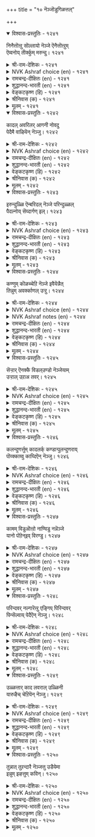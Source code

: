 +++
title = "१० नॆञ्जॊडुगिळत्तल्"

+++


<details open><summary>विश्वास-प्रस्तुतिः - १२४१</summary>

निनैत्तॊऩ्ऱु सॊल्लायो नॆञ्जे ऎनैत्तॊऩ्ऱुम्  
ऎव्वनोय् तीर्क्कुम् मरुन्दु।      १२४१
</details>

<details><summary>श्री-राम-देशिकः - १२४१</summary>

दुःखरूपामयं हन्तुमेकं भेषजमस्ति चेत् ।  
हे चित्त ! सम्यगालेच्य न ब्रूयाः किन्तु तत्तु मे ॥ १२४१॥
</details>

<details><summary>NVK Ashraf choice (en) - १२४१</summary>

१२४१
My heart, can't you suggest any remedy at all
For this incurable sickness?
(P.S. Sundaram)
</details>

<details><summary>रामचन्द्र-दीक्षितः (en) - १२४१</summary>

1241 niṉaittuoṉṟu collāyō neñcē eṉaittoṉṟum  
evvanōy tīrkkum maruntu.

1241\. O heart! can you not cast about and find a remedy for my lovesickness which causes me such sorrow?  
</details>

<details><summary>शुद्धानन्द-भारती (en) - १२४१</summary>

1\. நினைத்தொன்று சொல்லாயோ நெஞ்சே எனைத்தொன்றும்  
எவ்வநோய் தீர்க்கும் மருந்து.  
Think of, O heart, some remedy  
To cure this chronic malady.        1241  
</details>

<details><summary>वेङ्कटकृष्ण (हि) - १२४१</summary>

1241
रोग-शमन हित रे हृदय, जो यह हुआ असाध्य ।  
क्या न कहोगे सोच कर, कोई औषध साध्य ॥
</details>

<details><summary>श्रीनिवास (क) - १२४१</summary>

1241. ओ मनस्से, ई सहिसलारद विरह यातनॆयन्नु परिहरिसुव मद्दॊन्दन्नु नीनु आलोचिसि हेळलारॆया?

</details>

<details><summary>मूलम् - १२४१</summary>

निऩैत्तॊऩ्ऱु सॊल्लायो नॆञ्जे ऎऩैत्तॊऩ्ऱुम्
ऎव्वनोय् तीर्क्कुम् मरुन्दु। १२४१
</details>

<details open><summary>विश्वास-प्रस्तुतिः - १२४२</summary>

कादल् अवरिलर् आगनी नोवदु  
पेदैमै वाऴियॆन् नॆञ्जु।       १२४२
</details>

<details><summary>श्री-राम-देशिकः - १२४२</summary>

कामुके मयि चाप्रीते हे चित्त ! त्वं परं कुतः ? ।  
स्मृत्वा तं दुःखमाप्नोषि भ्रान्तस्त्वं विजयी भवा ॥ १२४२॥
</details>

<details><summary>NVK Ashraf choice (en) - १२४२</summary>

१२४२
O my heart! How foolish you are to grieve for him
Who has no love for me!
(K. Krishnaswamy & Vijaya Ramkumar), (P.S. Sundaram)
</details>

<details><summary>रामचन्द्र-दीक्षितः (en) - १२४२</summary>

1242 kātal avarilar ākanī nōvatu  
pētamai vāḻieṉ neñcu.

1242\. ‘Blessed may you be O heart! how foolish of you to bemoan separation when he has no love for you!’  
</details>

<details><summary>शुद्धानन्द-भारती (en) - १२४२</summary>

2\. காதல் அவரில ராகநீ நோவது  
பேதைமை வாழிஎன் நெஞ்சு.  
Bless O mind! you pine in vain  
For me he has no love serene.        1242  
</details>

<details><summary>वेङ्कटकृष्ण (हि) - १२४२</summary>

1242
हृदय ! जिओ तुम, नाथ तो, करते हैं नहिं प्यार ।  
पर तुम होते हो व्यथित, यह मूढ़ता अपार ॥
</details>

<details><summary>श्रीनिवास (क) - १२४२</summary>

1242. ओ नन्न मनस्से नीनु बाळु! अवरु प्रीतितिल्लदवरागिरुवाग नीनु मात्र अवरिगागि व्यथॆ पडुत्तिरुवुदु
निन्न मूर्खतनवल्लवॆ!

</details>

<details><summary>मूलम् - १२४२</summary>

कादल् अवरिलर् आगनी नोवदु
पेदैमै वाऴियॆऩ् नॆञ्जु। १२४२
</details>

<details open><summary>विश्वास-प्रस्तुतिः - १२४३</summary>

इरुन्दुळ्ळि ऎन्बरिदल् नॆञ्जे परिन्दुळ्ळल्  
पैदल्नोय् सॆय्दार्गण् इल्।       १२४३
</details>

<details><summary>श्री-राम-देशिकः - १२४३</summary>

हे चित्त ! मय्युषित्वा त्वं स्मृत्वा तं खिद्यसे कुतः ।  
खेदप्रदः प्रियो मां तु स्मृत्वा नायाति चान्तिकम् ॥ १२४३॥
</details>

<details><summary>NVK Ashraf choice (en) - १२४३</summary>

१२४३
O heart, what use to stay here and pine
When he who caused this sickness is heartless?
(P.S. Sundaram)
</details>

<details><summary>रामचन्द्र-दीक्षितः (en) - १२४३</summary>

1243 iruntuḷḷi eṉparital neñcē parintuḷḷal  
paitalnōy ceytārkaṇ il.

1243\. ‘O heart! Why stay in vain here and feel wretched? There is no sympathy in the heart of him who has caused you this wasting disease.’  
</details>

<details><summary>शुद्धानन्द-भारती (en) - १२४३</summary>

3\. இருந்துள்ளி என்பரிதல் நெஞ்சே பரிந்துள்ளல்  
பைதல்நோய் செய்தார்கண் இல்.  
O mind, why pine and sit moody?  
Who made you so pale lacks pity.        1243  
</details>

<details><summary>वेङ्कटकृष्ण (हि) - १२४३</summary>

1243
रे दिल ! बैठे स्मरण कर, क्यों हो दुख में चूर ।  
दुःख-रोग के जनक से, स्नेह-स्मरण है दूर ॥
</details>

<details><summary>श्रीनिवास (क) - १२४३</summary>

1243. ओ मनस्से, नन्नॊडनिद्दु नीनु अवरन्नु नॆनॆदु दुःखिसुवुदेकॆ ई दारुणवाद यातनॆयन्नुण्टु
माडिद अवरल्लि (स्वल्प मात्रवू) प्रेम स्मरणॆ इल्लवल्ल!

</details>

<details><summary>मूलम् - १२४३</summary>

इरुन्दुळ्ळि ऎऩ्परिदल् नॆञ्जे परिन्दुळ्ळल्
पैदल्नोय् सॆय्दार्गण् इल्। १२४३
</details>

<details open><summary>विश्वास-प्रस्तुतिः - १२४४</summary>

कण्णुम् कॊळच्चेऱि नॆञ्जे इवैयॆन्नैत्  
तिन्नुम् अवर्क्काणल् उऱ्ऱु।       १२४४
</details>

<details><summary>श्री-राम-देशिकः - १२४४</summary>

हे मानस ! प्रियं ???? ष्टुं मन्नेत्रे ।  
इमे नेत्रे त्वया साकं नीत्वा गच्छ तदन्तिकम् ॥ १२४४॥
</details>

<details><summary>NVK Ashraf choice (en) - १२४४</summary>

१२४४
Rid me of these eyes, O my heart! For they,
Longing to see him, wear my life away.
(G.U. Pope)
</details>

<details><summary>NVK Ashraf notes (en) - १२४४</summary>

१२४४. Compare with ११७०. "If eyes could also reach him like the heart, they won’t be swimming in a flood of tears" - (N.V.K. Ashraf)
</details>

<details><summary>रामचन्द्र-दीक्षितः (en) - १२४४</summary>

1244 kaṇṇum koḷaccēṟi neñcē ivaiyeṉṉait  
tiṉṉum avarkāṇal uṟṟu.

1244\. ‘O my heart! if you go to him, take my eyes also with you. They eat into my being in their craving to see him.’  
</details>

<details><summary>शुद्धानन्द-भारती (en) - १२४४</summary>

4\. கண்ணும் கொளச்சேறி நெஞ்சே இவையென்னைத்  
தின்னும் அவர்காண லுற்று.  
Take these eyes and meet him, O heart  
Or their hunger will eat me out.        1244  
</details>

<details><summary>वेङ्कटकृष्ण (हि) - १२४४</summary>

1244
नेत्रों को भी ले चलो, अरे हृदय, यह जान ।  
उनके दर्शन के लिये, खाते मेरी जान ॥
</details>

<details><summary>श्रीनिवास (क) - १२४४</summary>

1244. ओ मनस्से! नीनु अवर बळि सारुवाग नन्न कण्णुगळन्नू करॆदुकॊण्डु होगु! अवरन्नु काणबेकॆम्ब तवकदिन्द
इवु नन्नन्नु हिडिदु तिन्नुत्तिवॆ.

</details>

<details><summary>मूलम् - १२४४</summary>

कण्णुम् कॊळच्चेऱि नॆञ्जे इवैयॆऩ्ऩैत्
तिऩ्ऩुम् अवर्क्काणल् उऱ्ऱु। १२४४
</details>

<details open><summary>विश्वास-प्रस्तुतिः - १२४५</summary>

सॆऱ्ऱार् ऎनक्कै विडल्उण्डो नॆञ्जेयाम्  
उऱ्ऱाल् उऱाअ तवर्।      १२४५
</details>

<details><summary>श्री-राम-देशिकः - १२४५</summary>

कामुको वाञ्छितोऽस्माभिः, अस्मान्नासौ वृणेतु वा ।  
हे चित्त ! कथमस्माभिरयं त्यक्तुं हि शक्यते ॥ १२४५॥
</details>

<details><summary>NVK Ashraf choice (en) - १२४५</summary>

१२४५
O heart, can I call him a foe and dump him
Who longs not for me though I long for him? *
(G.U. Pope)
</details>

<details><summary>रामचन्द्र-दीक्षितः (en) - १२४५</summary>

1245 ceṟṟār eṉakkai viṭaluṇṭō neñcēyām  
uṟṟāl uṟāa tavar.

1245\. ‘O heart! can I really forsake him as cruel though he has used me cruelly when I clung to him.’  
</details>

<details><summary>शुद्धानन्द-भारती (en) - १२४५</summary>

5\. செற்றா ரெனக்கை விடல்உண்டோ நெஞ்சேயாம்  
உற்றால் உறாஅ தவர்.  
He spurns our love and yet, O mind,  
Can we desert him as unkind?        1245  
</details>

<details><summary>वेङ्कटकृष्ण (हि) - १२४५</summary>

1245
यद्यपि हम अनुरक्त हैं, वे हैं नहिं अनुरक्त ।  
रे दिल, यों निर्मम समझ, हो सकते क्या त्यक्त ॥
</details>

<details><summary>श्रीनिवास (क) - १२४५</summary>

1245. ओ मनस्से! नावु प्रीति तोरिदरू, नम्मन्नु प्रीतिसद अवरु निर्दयरॆन्दु अवरन्नु कैबिडलु साध्यवॆ?

</details>

<details><summary>मूलम् - १२४५</summary>

सॆऱ्ऱार् ऎऩक्कै विडल्उण्डो नॆञ्जेयाम्
उऱ्ऱाल् उऱाअ तवर्। १२४५
</details>

<details open><summary>विश्वास-प्रस्तुतिः - १२४६</summary>

कलन्दुणर्त्तुम् कादलर्क् कण्डाऱ्पुलन्दुणराय्  
पॊय्क्काय्वु काय्दिऎन् नॆञ्जु।       १२४६
</details>

<details><summary>श्री-राम-देशिकः - १२४६</summary>

त्वत्प्रियस्त्वां वियुज्याथ मिलेद्यदि तदा पुनः ।  
रतिं न कुरुषे धैर्यात् पश्चात्कुप्यसि हे मनः ! ॥ १२४६॥
</details>

<details><summary>NVK Ashraf choice (en) - १२४६</summary>

१२४६
My heart that pretends to be angry will at once
Yield and jell seeing my lover.
(N.V.K. Ashraf)
</details>

<details><summary>रामचन्द्र-दीक्षितः (en) - १२४६</summary>

1246 kalantuṇarntum kātalark kaṇṭāl pulantuṇarāy  
poykkāyvu kāytieṉ neñcu.

1246\. ‘O my heart I could you ever bear even a mock quarrel with your lover to sweeten his company Then why call him cruel now for your own fault?’  
</details>

<details><summary>शुद्धानन्द-भारती (en) - १२४६</summary>

6\. கலந்துணர்ந்தும் காதலர்க் கண்டால் புலந்துணராய்  
பொய்க்காய்வு காய்திஎன் நெஞ்சு.  
Wrath is false, O heart, face-to face.  
Sans huff, you rush to his sweet embrace.        1246  
</details>

<details><summary>वेङ्कटकृष्ण (हि) - १२४६</summary>

1246
जब प्रिय देते मिलन सुख, गया नहीं तू रूठ ।  
दिल, तू जो अब क्रुद्ध है, वह है केवल झूठ ॥
</details>

<details><summary>श्रीनिवास (क) - १२४६</summary>

1246. ओ मनस्सॆ! हिन्दॆ नीनु कामातुरतॆयिन्द कूडि रमिसलु बन्द इनियनन्नु कण्डागलॆल्ल हुसि मुनिसिनिन्द
दूर सरियुत्तद्दॆ! ईग आगलिकॆयल्लू अदे हुसि मुनिसन्नु प्रकटिसुत्तिरुवॆयल्ल!

</details>

<details><summary>मूलम् - १२४६</summary>

कलन्दुणर्त्तुम् कादलर्क् कण्डाऱ् पुलन्दुणराय्
पॊय्क्काय्वु काय्दिऎऩ् नॆञ्जु। १२४६
</details>

<details open><summary>विश्वास-प्रस्तुतिः - १२४७</summary>

कामम् विडुऒऩ्ऱो नाण्विडु नन्नॆञ्जे  
यानो पॊऱेन्इव् विरण्डु।       १२४७
</details>

<details><summary>श्री-राम-देशिकः - १२४७</summary>

सच्चित्त ! त्यज कामं वा लज्जां वा त्वं परित्यज ।  
तदेतदुभयं सोढुमेकदा नैव शक्नुयाम् ॥ १२४७॥
</details>

<details><summary>NVK Ashraf choice (en) - १२४७</summary>

१२४७
O my good heart! Either shed shame or shed love
For I cannot bear both. *
(K. Kannan)
</details>

<details><summary>रामचन्द्र-दीक्षितः (en) - १२४७</summary>

1247 kāmam viṭuoṉṟō nāṇviṭu naṉṉeñcē  
yāṉō poṟēṉiv viraṇṭu.

1247\. My good heart I cast off one of the two - love or bashfulness. I cannot bear the insupportable weight of them both.  
</details>

<details><summary>शुद्धानन्द-भारती (en) - १२४७</summary>

7\. காமம் விடுஒன்றோ நாண்விடு நன்னெஞ்சே  
யானோ பொறேன்இவ் விரண்டு.  
Off with love O mind, or shame  
I cannot endure both of them.        1247  
</details>

<details><summary>वेङ्कटकृष्ण (हि) - १२४७</summary>

1247
अरे सुदिल, तज काम को, या लज्जा को त्याग ।  
मैं तो सह सकती नहीं, इन दोनों की आग ॥
</details>

<details><summary>श्रीनिवास (क) - १२४७</summary>

1247. ओ मृदु मनस्से, अवर मेलिन मोहवन्नु तॊरॆदुबिडु; इल्लवे नाचिकॆयन्नु बिट्टुबिडु, इवॆरडन्नू
ऒट्टिगे सहिसिकॊळ्ळूव शक्ति नन्नल्लि इल्लवागिदॆ.

</details>

<details><summary>मूलम् - १२४७</summary>

कामम् विडुऒऩ्ऱो नाण्विडु नऩ्ऩॆञ्जे
याऩो पॊऱेऩ्इव् विरण्डु। १२४७
</details>

<details open><summary>विश्वास-प्रस्तुतिः - १२४८</summary>

परिन्दवर् नल्गारॆऩ्ऱु एङ्गिप् पिरिन्दवर्  
पिन्सॆल्वाय् पेदैऎन् नॆञ्जु।       १२४८
</details>

<details><summary>श्री-राम-देशिकः - १२४८</summary>

वियोगसमये नाथो नाकरोत् प्रीतिमित्यत्ः ।  
खिन्नस्तमनुसृत्य त्वं चित्त ! यासि कुतो भ्रमात् ॥ १२४८॥
</details>

<details><summary>NVK Ashraf choice (en) - १२४८</summary>

१२४८
O my poor soul! You persist in pursuit of the departed,
Longing for his favours! *
(J. Narayanaswamy)
</details>

<details><summary>रामचन्द्र-दीक्षितः (en) - १२४८</summary>

1248 parintavar nalkāreṉṟu ēṅkip pirintavar  
piṉcelvāy pētaieṉ neñcu.

1248\. ‘You go seeking with a hopeless aching heart after the far-off lover, because he has not understood and favoured you with his mercy. O foolish heart!’  
</details>

<details><summary>शुद्धानन्द-भारती (en) - १२४८</summary>

8\. பரிந்தவர் நல்காரென்று ஏங்கிப் பிரிந்தவர்  
பின்செல்வாய் பேதைஎன் நெஞ்சு.  
Without pity he would depart!  
You sigh and seek his favour, poor heart!        1248  
</details>

<details><summary>वेङ्कटकृष्ण (हि) - १२४८</summary>

1248
रे मेरे दिल, यों समझ, नहीं दयार्द्र सुजान ।  
बिछुड़े के पीछे लगा, चिन्ताग्रस्त अजान ॥
</details>

<details><summary>श्रीनिवास (क) - १२४८</summary>

1248. मनस्से! विरहदल्लि तॊळलिद नम्मन्नु इनियनु बन्दु करुणॆ तोरि रमिसलिल्लवॆन्दु कॊरगुव नीनु,
दूरवाद अवर हिन्दॆये सारुत्तिरुवॆयल्ल! नीनॊन्दु पॆद्दु!

</details>

<details><summary>मूलम् - १२४८</summary>

परिन्दवर् नल्गारॆऩ्ऱु एङ्गिप् पिरिन्दवर्
पिऩ्सॆल्वाय् पेदैऎऩ् नॆञ्जु। १२४८
</details>

<details open><summary>विश्वास-प्रस्तुतिः - १२४९</summary>

उळ्ळत्तार् काद लवराल् उळ्ळिनी  
यारुऴैच् चेऱियॆन् नॆञ्जु।       १२४९
</details>

<details><summary>श्री-राम-देशिकः - १२४९</summary>

मन्मानस ! त्वयि सदा प्रिये तिष्ठति मामके ।  
तमन्विष्य बहिः कस्मात् वृथा गच्छसि कुत्र वा ॥ १२४९॥
</details>

<details><summary>NVK Ashraf choice (en) - १२४९</summary>

१२४९
Where are you searching my heart
While you know my dear one is within? *
(K. Kannan), (P.S. Sundaram)
</details>

<details><summary>रामचन्द्र-दीक्षितः (en) - १२४९</summary>

1249 uḷḷattār kāta lavarāka uḷḷinī  
yāruḻaic cēṟieṉ neñcu.

1249\. ‘O my heart, is it you keep your lover within you? Then whom do you search in your thoughts? Why search for him outside? Whom do you hope to reach?’  
</details>

<details><summary>शुद्धानन्द-भारती (en) - १२४९</summary>

9\. உள்ளத்தார் காத லவராக உள்ளிநீ  
யாருழைச் சேறிஎன் நெஞ்சு.  
The lover lives in Self you know;  
Whom you think, mind to whom you go?        1249  
</details>

<details><summary>वेङ्कटकृष्ण (हि) - १२४९</summary>

1249
तेरे अन्दर जब रहा, प्रियतम का आवास ।  
रे दिल, उनका स्मरण कर, जावे किसके पास ॥
</details>

<details><summary>श्रीनिवास (क) - १२४९</summary>

1249. मनस्से! इनियनु निन्नल्लिये नॆलसिरुवाग, अवरन्नु नॆनॆदु नीनु यार बळिगॆ सारुत्तिरुवॆ?

</details>

<details><summary>मूलम् - १२४९</summary>

उळ्ळत्तार् काद लवराल् उळ्ळिनी
यारुऴैच् चेऱियॆऩ् नॆञ्जु। १२४९
</details>

<details open><summary>विश्वास-प्रस्तुतिः - १२५०</summary>

तुन्नात् तुऱन्दारै नॆञ्जत्तु उडैयेमा  
इन्नुम् इऴत्तुम् कविन्।       १२५०
</details>

<details><summary>श्री-राम-देशिकः - १२५०</summary>

त्यक्त्वाऽस्मान् गतवन्तं तं प्रियं चित्ते निवेश्य ।  
स्मृत्वा देहः कृशे भूत्वा शोभाविरहितोऽभवत् ॥ १२५०॥
</details>

<details><summary>NVK Ashraf choice (en) - १२५०</summary>

१२५०
To retain the deserter still in my heart
Is to suffer losing more charm. *
(K. Kannan)
</details>

<details><summary>रामचन्द्र-दीक्षितः (en) - १२५०</summary>

1250 tuṉṉāt tuṟantārai neñcattu uṭaiyēmā  
iṉṉum iḻantum kaviṉ.

1250\. The more I have him in my heart who has left me never to come back, the more my beauty wastes away.  
</details>

<details><summary>शुद्धानन्द-भारती (en) - १२५०</summary>

10\. துன்னாத் துறந்தாரை நெஞ்சத்து உடையேமா  
இன்னும் இழத்தும் கவின்.  
Without a thought he deserted us  
To think of him will make us worse.        1250  
</details>

<details><summary>वेङ्कटकृष्ण (हि) - १२५०</summary>

1250
फिर न मिले यों तज दिया, उनको दिल में ठौर ।  
देने से मैं खो रही, अभ्यन्तर छवि और ॥
</details>

<details><summary>श्रीनिवास (क) - १२५०</summary>

1250. नम्मॊडनॆ कूडिरलारदॆ तॊरॆदु होद प्रियतमनन्नु अन्तरङ्गदल्लि अडगिसिट्टुकॊण्डुदरिन्द, ई
मॊदलु कळिदुकॊण्ड अङ्गलावण्यदॊन्दिगॆ, मननल्लिवू नाशवागुत्तिदॆ.
</details>

<details><summary>मूलम् - १२५०</summary>

तुऩ्ऩात् तुऱन्दारै नॆञ्जत्तु उडैयेमा
इऩ्ऩुम् इऴत्तुम् कविऩ्। १२५०
</details>

